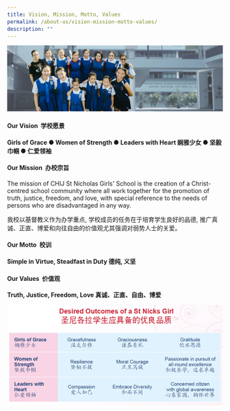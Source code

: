 ```yaml
---
title: Vision, Mission, Motto, Values
permalink: /about-us/vision-mission-motto-values/
description: ""
---
```

![About Us](/images/Banner%20Photos/subpage%2001%20about%20us.jpg)

#### Our Vision  学校愿景

**Girls of Grace ● Women of Strength ● Leaders with Heart 娴雅少女 ● 坚毅巾帼 ● 仁爱领袖**


#### Our Mission  办校宗旨

The mission of CHIJ St Nicholas Girls' School is the creation of a Christ-centred school community where all work together for the promotion of truth, justice, freedom, and love, with special reference to the needs of persons who are disadvantaged in any way.

我校以基督教义作为办学重点, 学校成员的任务在于培育学生良好的品德,
推广真诚、正直、博爱和向往自由的价值观尤其强调对弱势人士的关爱。


#### Our Motto  校训 

**Simple in Virtue, Steadfast in Duty 德纯, 义坚**


#### Our Values  价值观

**Truth, Justice, Freedom, Love 真诚、正直、自由、博爱**


![](/images/vision_mission_values.png)
